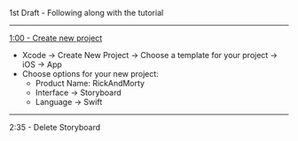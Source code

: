 1st Draft - Following along with the tutorial

- - - -

[1:00 - Create new project](https://youtu.be/fTGA8cjbf5Y?si=bvOBEPL3nXeoL5RS)
* Xcode -> Create New Project -> Choose a template for your project -> iOS -> App
* Choose options for your new project:
  * Product Name: RickAndMorty
  * Interface -> Storyboard
  * Language -> Swift

- - - -

2:35 - Delete Storyboard

